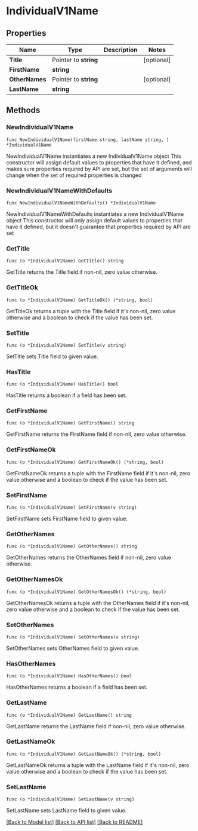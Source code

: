 # IndividualV1Name

## Properties

Name | Type | Description | Notes
------------ | ------------- | ------------- | -------------
**Title** | Pointer to **string** |  | [optional] 
**FirstName** | **string** |  | 
**OtherNames** | Pointer to **string** |  | [optional] 
**LastName** | **string** |  | 

## Methods

### NewIndividualV1Name

`func NewIndividualV1Name(firstName string, lastName string, ) *IndividualV1Name`

NewIndividualV1Name instantiates a new IndividualV1Name object
This constructor will assign default values to properties that have it defined,
and makes sure properties required by API are set, but the set of arguments
will change when the set of required properties is changed

### NewIndividualV1NameWithDefaults

`func NewIndividualV1NameWithDefaults() *IndividualV1Name`

NewIndividualV1NameWithDefaults instantiates a new IndividualV1Name object
This constructor will only assign default values to properties that have it defined,
but it doesn't guarantee that properties required by API are set

### GetTitle

`func (o *IndividualV1Name) GetTitle() string`

GetTitle returns the Title field if non-nil, zero value otherwise.

### GetTitleOk

`func (o *IndividualV1Name) GetTitleOk() (*string, bool)`

GetTitleOk returns a tuple with the Title field if it's non-nil, zero value otherwise
and a boolean to check if the value has been set.

### SetTitle

`func (o *IndividualV1Name) SetTitle(v string)`

SetTitle sets Title field to given value.

### HasTitle

`func (o *IndividualV1Name) HasTitle() bool`

HasTitle returns a boolean if a field has been set.

### GetFirstName

`func (o *IndividualV1Name) GetFirstName() string`

GetFirstName returns the FirstName field if non-nil, zero value otherwise.

### GetFirstNameOk

`func (o *IndividualV1Name) GetFirstNameOk() (*string, bool)`

GetFirstNameOk returns a tuple with the FirstName field if it's non-nil, zero value otherwise
and a boolean to check if the value has been set.

### SetFirstName

`func (o *IndividualV1Name) SetFirstName(v string)`

SetFirstName sets FirstName field to given value.


### GetOtherNames

`func (o *IndividualV1Name) GetOtherNames() string`

GetOtherNames returns the OtherNames field if non-nil, zero value otherwise.

### GetOtherNamesOk

`func (o *IndividualV1Name) GetOtherNamesOk() (*string, bool)`

GetOtherNamesOk returns a tuple with the OtherNames field if it's non-nil, zero value otherwise
and a boolean to check if the value has been set.

### SetOtherNames

`func (o *IndividualV1Name) SetOtherNames(v string)`

SetOtherNames sets OtherNames field to given value.

### HasOtherNames

`func (o *IndividualV1Name) HasOtherNames() bool`

HasOtherNames returns a boolean if a field has been set.

### GetLastName

`func (o *IndividualV1Name) GetLastName() string`

GetLastName returns the LastName field if non-nil, zero value otherwise.

### GetLastNameOk

`func (o *IndividualV1Name) GetLastNameOk() (*string, bool)`

GetLastNameOk returns a tuple with the LastName field if it's non-nil, zero value otherwise
and a boolean to check if the value has been set.

### SetLastName

`func (o *IndividualV1Name) SetLastName(v string)`

SetLastName sets LastName field to given value.



[[Back to Model list]](../README.md#documentation-for-models) [[Back to API list]](../README.md#documentation-for-api-endpoints) [[Back to README]](../README.md)


